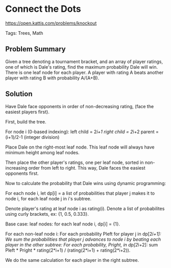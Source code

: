 # Connect the Dots
https://open.kattis.com/problems/knockout

Tags: Trees, Math

## Problem Summary

Given a tree denoting a tournament bracket, and an array of player ratings, one
of which is Dale's rating, find the maximum probability Dale will win. There is
one leaf node for each player. A player with rating A beats another player with
rating B with probability A/(A+B).

## Solution

Have Dale face opponents in order of non-decreasing rating, (face the easiest
players first).

First, build the tree.

For node i (0-based indexing):
left child = 2*i+1
right child = 2*i+2
parent = (i+1)/2-1 (integer division)

Place Dale on the right-most leaf node. This leaf node will always have minimum
height among leaf nodes.

Then place the other player's ratings, one per leaf node, sorted in
non-increasing order from left to right. This way, Dale faces the easiest
opponents first.

Now to calculate the probability that Dale wins using dynamic programming:

For each node i, let dp[i] = a list of probabilities that player j makes it to
node i, for each leaf node j in i's subtree.

Denote player's rating at leaf node i as rating(i).
Denote a list of probabilites using curly brackets, ex: {1, 0.5, 0.333}.

Base case: leaf nodes: for each leaf node i, dp[i] = {1}.

For each non-leaf node i:
For each probability Pleft for player j in dp[2*i+1]:
We sum the probabilities that player j advances to node i by beating each player
in the other subtree:
For each probability, Pright, in dp[2*i+2]:
sum Pleft \* Pright \* rating(2\*i+1) / (rating(2\*i+1) + rating(2\*i+2)).

We do the same calculation for each player in the right subtree.
















